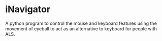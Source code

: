 # iNavigator
A python program to control the mouse and keyboard features using the movement of eyeball to act as an alternative to keyboard for people with ALS.
